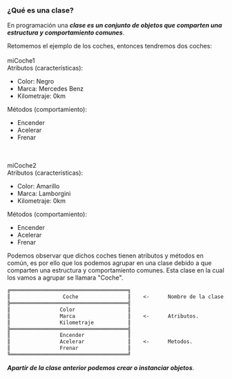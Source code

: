 ### ¿Qué es una clase?
En programación una <b><i>clase es un conjunto de objetos que comparten una estructura y comportamiento comunes</i></b>.

Retomemos el ejemplo de los coches, entonces tendremos dos coches:<br><br>
    miCoche1<br>
    Atributos (características):<br>
    <ul>
        <li>Color: Negro</li>
        <li>Marca: Mercedes Benz</li>
        <li>Kilometraje: 0km</li>
    </ul>
    Métodos (comportamiento):<br>
    <ul>
        <li>Encender</li>
        <li>Acelerar</li>
        <li>Frenar</li>
    </ul><br><br>
    miCoche2<br>
    Atributos (características):<br>
    <ul>
        <li>Color: Amarillo</li>
        <li>Marca: Lamborgini</li>
        <li>Kilometraje: 0km</li>
    </ul>
    Métodos (comportamiento):<br>
    <ul>
        <li>Encender</li>
        <li>Acelerar</li>
        <li>Frenar</li>
    </ul>
Podemos observar que dichos coches tienen atributos y métodos en común, es por ello que los podemos agrupar en una clase debido a que comparten una estructura y comportamiento comunes.
Esta clase en la cual los vamos a agrupar se llamara "Coche".
```txt
╔══════════════════════════════════════╗
║                 Coche                ║    <-      Nombre de la clase.
╠══════════════════════════════════════╣
║                Color                 ║
║                Marca                 ║    <-      Atributos.
║                Kilometraje           ║
╠══════════════════════════════════════╣
║                Encender              ║
║                Acelerar              ║    <-      Metodos.
║                Frenar                ║
╚══════════════════════════════════════╝
```
<i><b>Apartir de la clase anterior podemos crear o instanciar objetos</i></b>.